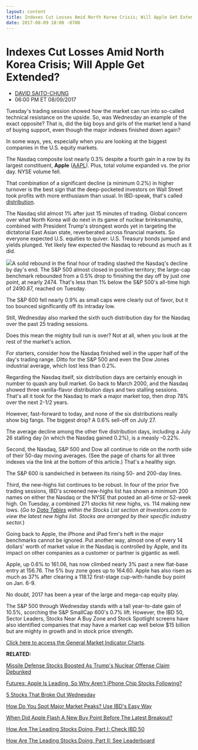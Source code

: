 ```yaml
---
layout: content
title: Indexes Cut Losses Amid North Korea Crisis; Will Apple Get Extended?
date: 2017-08-09 18:00 -0700
---
```



Indexes Cut Losses Amid North Korea Crisis; Will Apple Get Extended?
=====================================================================




* [DAVID SAITO-CHUNG](https://www.investors.com/author/chungd/ "Posts by DAVID SAITO-CHUNG")
* 06:00 PM ET 08/09/2017




Tuesday's trading session showed how the market can run into so-called technical resistance on the upside. So, was Wednesday an example of the exact opposite? That is, did the big boys and girls of the market lend a hand of buying support, even though the major indexes finished down again?




In some ways, yes, especially when you are looking at the biggest companies in the U.S. equity markets.


The Nasdaq composite lost nearly 0.3% despite a fourth gain in a row by its largest constituent, **Apple** ([AAPL](https://research.investors.com/quote.aspx?symbol=AAPL)). Plus, total volume expanded vs. the prior day. NYSE volume fell.


That combination of a significant decline (a minimum 0.2%) in higher turnover is the best sign that the deep-pocketed investors on Wall Street took profits with more enthusiasm than usual. In IBD-speak, that's called [distribution](http://education.investors.com/lesson.aspx?id=735759&sourceid=735764).


The Nasdaq slid almost 1% after just 15 minutes of trading. Global concern over what North Korea will do next in its game of nuclear brinksmanship, combined with President Trump's strongest words yet in targeting the dictatorial East Asian state, reverberated across financial markets. So everyone expected U.S. equities to quiver. U.S. Treasury bonds jumped and yields plunged. Yet likely few expected the Nasdaq to rebound as much as it did.


![](https://www.investors.com/wp-content/uploads/2017/08/MP080917.png)A solid rebound in the final hour of trading slashed the Nasdaq's decline by day's end. The S&P 500 almost closed in positive territory; the large-cap benchmark rebounded from a 0.5% drop to finishing the day off by just one point, at nearly 2474. That's less than 1% below the S&P 500's all-time high of 2490.87, reached on Tuesday.


The S&P 600 fell nearly 0.9% as small caps were clearly out of favor, but it too bounced significantly off its intraday low.


Still, Wednesday also marked the sixth such distribution day for the Nasdaq over the past 25 trading sessions.


Does this mean the mighty bull run is over? Not at all, when you look at the rest of the market's action.


For starters, consider how the Nasdaq finished well in the upper half of the day's trading range. Ditto for the S&P 500 and even the Dow Jones industrial average, which lost less than 0.2%.


Regarding the Nasdaq itself, six distribution days are certainly enough in number to quash any bull market. Go back to March 2000, and the Nasdaq showed three vanilla-flavor distribution days and two stalling sessions. That's all it took for the Nasdaq to mark a major market top, then drop 78% over the next 2-1/2 years.


However, fast-forward to today, and none of the six distributions really show big fangs. The biggest drop? A 0.6% sell-off on July 27.


The average decline among the other five distribution days, including a July 26 stalling day (in which the Nasdaq gained 0.2%), is a measly -0.22%.


Second, the Nasdaq, S&P 500 and Dow all continue to ride on the north side of their 50-day moving averages. (See the page of charts for all three indexes via the link at the bottom of this article.) That's a healthy sign.


The S&P 600 is sandwiched in between its rising 50- and 200-day lines.


Third, the new-highs list continues to be robust. In four of the prior five trading sessions, IBD's screened new-highs list has shown a minimum 200 names on either the Nasdaq or the NYSE that posted an all-time or 52-week high. On Tuesday, a combined 271 stocks hit new highs, vs. 114 making new lows. (*Go to [Data Tables](https://www.investors.com/ibd-data-tables/) within the Stocks List section at Investors.com to view the latest new highs list. Stocks are arranged by their specific industry sector.*)



Going back to Apple, the iPhone and iPad firm's heft in the major benchmarks cannot be ignored. Put another way, almost one of every 14 dollars' worth of market value in the Nasdaq is controlled by Apple, and its impact on other companies as a customer or partner is gigantic as well.


Apple, up 0.6% to 161.06, has now climbed nearly 3% past a new flat-base entry at 156.76. The 5% buy zone goes up to 164.60. Apple has also risen as much as 37% after clearing a 118.12 first-stage cup-with-handle buy point on Jan. 6-9.


No doubt, 2017 has been a year of the large and mega-cap equity play.


The S&P 500 through Wednesday stands with a tall year-to-date gain of 10.5%, scorching the S&P SmallCap 600's 0.7% lift. However, the IBD 50, Sector Leaders, Stocks Near A Buy Zone and Stock Spotlight screens have also identified companies that may have a market cap well below $15 billion but are mighty in growth and in stock price strength.


[Click here to access the General Market Indicator Charts](https://www.investors.com/wp-content/uploads/2017/08/IBD0908152705GMI.pdf).


**RELATED:**


[Missile Defense Stocks Boosted As Trump's Nuclear Offense Claim Debunked](https://www.investors.com/research/ibd-industry-themes/missile-defense-stocks-boosted-as-trumps-nuclear-offense-claim-doubted/)


[Futures: Apple Is Leading, So Why Aren't iPhone Chip Stocks Following?](https://www.investors.com/market-trend/stock-market-today/sp-500-futures-these-3-apple-iphone-chip-stocks-are-near-buys/)


[5 Stocks That Broke Out Wednesday](https://www.investors.com/stock-lists/new-highs/5-stocks-that-broke-out-wednesday/)


[How Do You Spot Major Market Peaks? Use IBD's Easy Way](https://www.investors.com/how-to-invest/investors-corner/how-do-you-spot-a-major-market-top-easy-look-for-heavy-distribution/)


[When Did Apple Flash A New Buy Point Before The Latest Breakout?](https://www.investors.com/market-trend/stock-market-today/china-medicals-lead-market-why-apple-has-hit-a-buy-point-now/)


[How Are The Leading Stocks Doing, Part I: Check IBD 50](http://research.investors.com/stock-lists/ibd-50/)


[How Are The Leading Stocks Doing, Part II: See Leaderboard](https://leaderboard.investors.com/leaderboard/leaders/)


 




